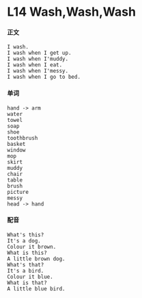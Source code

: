 # L14 Wash,Wash,Wash

#### 正文

    I wash.
    I wash when I get up.
    I wash when I'muddy.
    I wash when I eat.
    I wash when I'messy.
    I wash when I go to bed.

#### 单词

    hand -> arm
    water
    towel
    soap
    shoe
    toothbrush
    basket
    window
    mop
    skirt
    muddy
    chair
    table
    brush
    picture
    messy
    head -> hand

#### 配音

    What's this?
    It's a dog.
    Colour it brown.
    What is this?
    A little brown dog.
    What's that?
    It's a bird.
    Colour it blue.
    What is that?
    A little blue bird.

